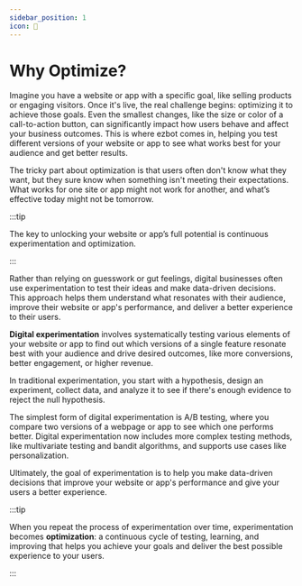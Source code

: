 ```yaml
---
sidebar_position: 1
icon: 🚀
---
```


# Why Optimize?

Imagine you have a website or app with a specific goal, like selling products or engaging visitors. Once it's live, the real challenge begins: optimizing it to achieve those goals. Even the smallest changes, like the size or color of a call-to-action button, can significantly impact how users behave and affect your business outcomes. This is where ezbot comes in, helping you test different versions of your website or app to see what works best for your audience and get better results.

The tricky part about optimization is that users often don't know what they want, but they sure know when something isn't meeting their expectations. What works for one site or app might not work for another, and what’s effective today might not be tomorrow.

:::tip

The key to unlocking your website or app’s full potential is continuous experimentation and optimization.

:::

Rather than relying on guesswork or gut feelings, digital businesses often use experimentation to test their ideas and make data-driven decisions. This approach helps them understand what resonates with their audience, improve their website or app's performance, and deliver a better experience to their users.

**Digital experimentation** involves systematically testing various elements of your website or app to find out which versions of a single feature resonate best with your audience and drive desired outcomes, like more conversions, better engagement, or higher revenue.

In traditional experimentation, you start with a hypothesis, design an experiment, collect data, and analyze it to see if there's enough evidence to reject the null hypothesis.

The simplest form of digital experimentation is A/B testing, where you compare two versions of a webpage or app to see which one performs better. Digital experimentation now includes more complex testing methods, like multivariate testing and bandit algorithms, and supports use cases like personalization.

Ultimately, the goal of experimentation is to help you make data-driven decisions that improve your website or app's performance and give your users a better experience.

:::tip

When you repeat the process of experimentation over time, experimentation becomes **optimization**: a continuous cycle of testing, learning, and improving that helps you achieve your goals and deliver the best possible experience to your users.

:::
